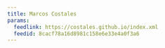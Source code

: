 ```yaml
---
title: Marcos Costales
params:
  feedlink: https://costales.github.io/index.xml
  feedid: 8cacf78a16d8981c158e6e33e4a0f3a6
---
```


